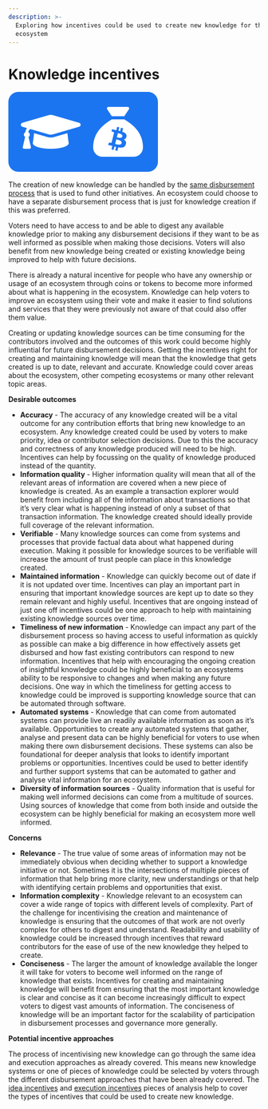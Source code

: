 ```yaml
---
description: >-
  Exploring how incentives could be used to create new knowledge for the
  ecosystem
---
```


# Knowledge incentives

![](../.gitbook/assets/knowledge-incentives.png)



The creation of new knowledge can be handled by the [same disbursement process](../disbursement-process/disbursement-approaches/approaches-for-developing-knowledge-sources.md) that is used to fund other initiatives. An ecosystem could choose to have a separate disbursement process that is just for knowledge creation if this was preferred.

Voters need to have access to and be able to digest any available knowledge prior to making any disbursement decisions if they want to be as well informed as possible when making those decisions. Voters will also benefit from new knowledge being created or existing knowledge being improved to help with future decisions.

There is already a natural incentive for people who have any ownership or usage of an ecosystem through coins or tokens to become more informed about what is happening in the ecosystem. Knowledge can help voters to improve an ecosystem using their vote and make it easier to find solutions and services that they were previously not aware of that could also offer them value.

Creating or updating knowledge sources can be time consuming for the contributors involved and the outcomes of this work could become highly influential for future disbursement decisions. Getting the incentives right for creating and maintaining knowledge will mean that the knowledge that gets created is up to date, relevant and accurate. Knowledge could cover areas about the ecosystem, other competing ecosystems or many other relevant topic areas.



**Desirable outcomes**

* **Accuracy** - The accuracy of any knowledge created will be a vital outcome for any contribution efforts that bring new knowledge to an ecosystem. Any knowledge created could be used by voters to make priority, idea or contributor selection decisions. Due to this the accuracy and correctness of any knowledge produced will need to be high. Incentives can help by focussing on the quality of knowledge produced instead of the quantity.
* **Information quality** - Higher information quality will mean that all of the relevant areas of information are covered when a new piece of knowledge is created. As an example a transaction explorer would benefit from including all of the information about transactions so that it’s very clear what is happening instead of only a subset of that transaction information. The knowledge created should ideally provide full coverage of the relevant information.
* **Verifiable** - Many knowledge sources can come from systems and processes that provide factual data about what happened during execution. Making it possible for knowledge sources to be verifiable will increase the amount of trust people can place in this knowledge created.
* **Maintained information** - Knowledge can quickly become out of date if it is not updated over time. Incentives can play an important part in ensuring that important knowledge sources are kept up to date so they remain relevant and highly useful. Incentives that are ongoing instead of just one off incentives could be one approach to help with maintaining existing knowledge sources over time.
* **Timeliness of new information** - Knowledge can impact any part of the disbursement process so having access to useful information as quickly as possible can make a big difference in how effectively assets get disbursed and how fast existing contributors can respond to new information. Incentives that help with encouraging the ongoing creation of insightful knowledge could be highly beneficial to an ecosystems ability to be responsive to changes and when making any future decisions. One way in which the timeliness for getting access to knowledge could be improved is supporting knowledge source that can be automated through software.
* **Automated systems** - Knowledge that can come from automated systems can provide live an readily available information as soon as it’s available. Opportunities to create any automated systems that gather, analyse and present data can be highly beneficial for voters to use when making there own disbursement decisions. These systems can also be foundational for deeper analysis that looks to identify important problems or opportunities. Incentives could be used to better identify and further support systems that can be automated to gather and analyse vital information for an ecosystem.
* **Diversity of information sources** - Quality information that is useful for making well informed decisions can come from a multitude of sources. Using sources of knowledge that come from both inside and outside the ecosystem can be highly beneficial for making an ecosystem more well informed.



**Concerns**

* **Relevance** - The true value of some areas of information may not be immediately obvious when deciding whether to support a knowledge initiative or not. Sometimes it is the intersections of multiple pieces of information that help bring more clarity, new understandings or that help with identifying certain problems and opportunities that exist.
* **Information complexity** - Knowledge relevant to an ecosystem can cover a wide range of topics with different levels of complexity. Part of the challenge for incentivising the creation and maintenance of knowledge is ensuring that the outcomes of that work are not overly complex for others to digest and understand. Readability and usability of knowledge could be increased through incentives that reward contributors for the ease of use of the new knowledge they helped to create.
* **Conciseness** - The larger the amount of knowledge available the longer it will take for voters to become well informed on the range of knowledge that exists. Incentives for creating and maintaining knowledge will benefit from ensuring that the most important knowledge is clear and concise as it can become increasingly difficult to expect voters to digest vast amounts of information. The conciseness of knowledge will be an important factor for the scalability of participation in disbursement processes and governance more generally.



**Potential incentive approaches**

The process of incentivising new knowledge can go through the same idea and execution approaches as already covered. This means new knowledge systems or one of pieces of knowledge could be selected by voters through the different disbursement approaches that have been already covered. The [idea incentives](../ideas/idea-incentives.md) and [execution incentives](../execution/execution-incentives.md) pieces of analysis help to cover the types of incentives that could be used to create new knowledge.
